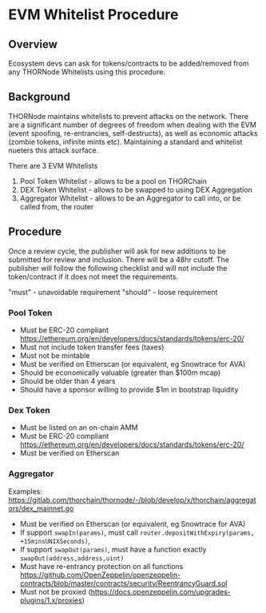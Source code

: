 # EVM Whitelist Procedure

## Overview

Ecosystem devs can ask for tokens/contracts to be added/removed from any THORNode Whitelists using this procedure.

## Background

THORNode maintains whitelists to prevent attacks on the network. There are a significant number of degrees of freedom when dealing with the EVM (event spoofing, re-entrancies, self-destructs), as well as economic attacks (zombie tokens, infinite mints etc). Maintaining a standard and whitelist nueters this attack surface.

There are 3 EVM Whitelists

1. Pool Token Whitelist - allows to be a pool on THORChain
2. DEX Token Whitelist - allows to be swapped to using DEX Aggregation
3. Aggregator Whitelist - allows to be an Aggregator to call into, or be called from, the router

## Procedure

Once a review cycle, the publisher will ask for new additions to be submitted for review and inclusion. There will be a 48hr cutoff. The publisher will follow the following checklist and will not include the token/contract if it does not meet the requirements.

"must" - unavoidable requirement
"should" - loose requirement

### Pool Token

- Must be ERC-20 compliant https://ethereum.org/en/developers/docs/standards/tokens/erc-20/
- Must not include token transfer fees (taxes)
- Must not be mintable
- Must be verified on Etherscan (or equivalent, eg Snowtrace for AVA)
- Should be economically valuable (greater than $100m mcap)
- Should be older than 4 years
- Should have a sponsor willing to provide $1m in bootstrap liquidity

### Dex Token

- Must be listed on an on-chain AMM
- Must be ERC-20 compliant https://ethereum.org/en/developers/docs/standards/tokens/erc-20/
- Must be verified on Etherscan

### Aggregator

Examples: https://gitlab.com/thorchain/thornode/-/blob/develop/x/thorchain/aggregators/dex_mainnet.go

- Must be verified on Etherscan (or equivalent, eg Snowtrace for AVA)
- If support `swapIn(params)`, must call `router.depositWithExpiry(params, +15minsUNIXSeconds)`,
- If support `swapOut(params)`, must have a function exactly `swapOut(address,address,uint)`
- Must have re-entrancy protection on all functions https://github.com/OpenZeppelin/openzeppelin-contracts/blob/master/contracts/security/ReentrancyGuard.sol
- Must not be proxied (https://docs.openzeppelin.com/upgrades-plugins/1.x/proxies)
